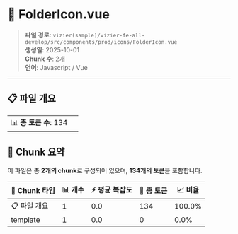 # 📄 FolderIcon.vue

> **파일 경로**: `vizier(sample)/vizier-fe-all-develop/src/components/prod/icons/FolderIcon.vue`  
> **생성일**: 2025-10-01  
> **Chunk 수**: 2개  
> **언어**: Javascript / Vue
---


## 📋 파일 개요

| | |
|--|--|
| 📊 **총 토큰 수**: 134 |  |






## 🧩 Chunk 요약

이 파일은 총 **2개의 chunk**로 구성되어 있으며, **134개의 토큰**을 포함합니다.

| 🧩 Chunk 타입 | 📊 개수 | ⚡ 평균 복잡도 | 📝 총 토큰 | 📈 비율 |
|---------------|--------|-------------|----------|--------|
| 📋 파일 개요 | 1 | 0.0 | 134 | 100.0% |
| template | 1 | 0.0 | 0 | 0.0% |

